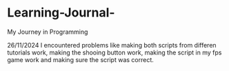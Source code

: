 # Learning-Journal-
My Journey in Programming 

26/11/2024 I encountered problems like making both scripts from differen tutorials work, making the shooing button work, making the script in my fps game work and making sure the script was correct.
